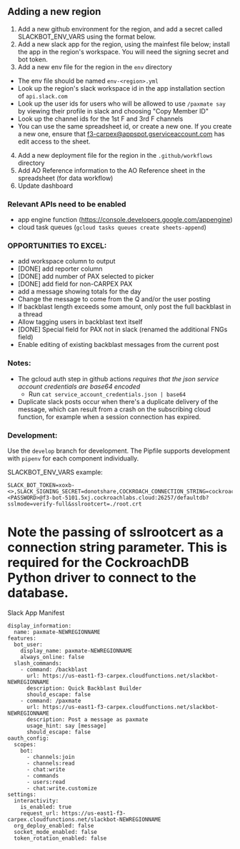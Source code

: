 ## Adding a new region

1. Add a new github environment for the region, and add a secret called SLACKBOT_ENV_VARS using the format below.
2. Add a new slack app for the region, using the mainfest file below; install the app in the region's workspace. You will need the signing secret and bot token.
3. Add a new env file for the region in the `env` directory
- The env file should be named `env-<region>.yml`
- Look up the region's slack workspace id in the app installation section of `api.slack.com`
- Look up the user ids for users who will be allowed to use `/paxmate say` by viewing their profile in slack and choosing "Copy Member ID"
- Look up the channel ids for the 1st F and 3rd F channels
- You can use the same spreadsheet id, or create a new one. If you create a new one, ensure that 
f3-carpex@appspot.gserviceaccount.com has edit access to the sheet.
4. Add a new deployment file for the region in the `.github/workflows` directory
5. Add AO Reference information to the AO Reference sheet in the spreadsheet (for data workflow)
6. Update dashboard

### Relevant APIs need to be enabled

- app engine function (https://console.developers.google.com/appengine)
- cloud task queues (`gcloud tasks queues create sheets-append`)

### OPPORTUNITIES TO EXCEL:

- add workspace column to output
- [DONE] add reporter column
- [DONE] add number of PAX selected to picker
- [DONE] add field for non-CARPEX PAX
- add a message showing totals for the day
- Change the message to come from the Q and/or the user posting
- If backblast length exceeds some amount, only post the full backblast in a thread
- Allow tagging users in backblast text itself
- [DONE] Special field for PAX not in slack (renamed the additional FNGs field)
- Enable editing of existing backblast messages from the current post

### Notes:

- The gcloud auth step in github actions _requires that the json service account credentials are base64 encoded_
  - Run `cat service_account_credentials.json | base64`
- Duplicate slack posts occur when there's a duplicate delivery of the message,
  which can result from a crash on the subscribing cloud function, for example
  when a session connection has expired.

### Development:

Use the `develop` branch for development.
The Pipfile supports development with `pipenv` for each component individually.

SLACKBOT_ENV_VARS example:
```
SLACK_BOT_TOKEN=xoxb-<>,SLACK_SIGNING_SECRET=donotshare,COCKROACH_CONNECTION_STRING=cockroachdb://<USERNAME>:<PASSWORD>@f3-bot-5101.5xj.cockroachlabs.cloud:26257/defaultdb?sslmode=verify-full&sslrootcert=./root.crt
```

# Note the passing of sslrootcert as a connection string parameter. This is required for the CockroachDB Python driver to connect to the database.

Slack App Manifest

```
display_information:
  name: paxmate-NEWREGIONNAME
features:
  bot_user:
    display_name: paxmate-NEWREGIONNAME
    always_online: false
  slash_commands:
    - command: /backblast
      url: https://us-east1-f3-carpex.cloudfunctions.net/slackbot-NEWREGIONNAME
      description: Quick Backblast Builder
      should_escape: false
    - command: /paxmate
      url: https://us-east1-f3-carpex.cloudfunctions.net/slackbot-NEWREGIONNAME
      description: Post a message as paxmate
      usage_hint: say [message]
      should_escape: false
oauth_config:
  scopes:
    bot:
      - channels:join
      - channels:read
      - chat:write
      - commands
      - users:read
      - chat:write.customize
settings:
  interactivity:
    is_enabled: true
    request_url: https://us-east1-f3-carpex.cloudfunctions.net/slackbot-NEWREGIONNAME
  org_deploy_enabled: false
  socket_mode_enabled: false
  token_rotation_enabled: false
```